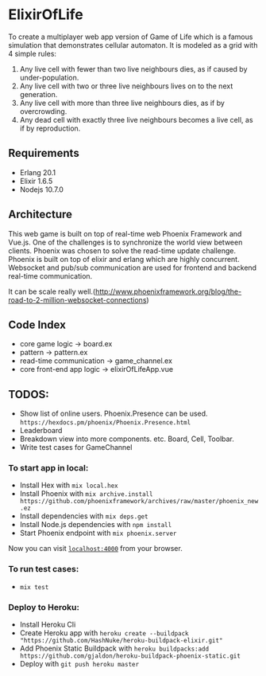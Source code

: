 # ElixirOfLife

To create a multiplayer web app version of Game of Life which is a famous simulation that demonstrates cellular automaton.
It is modeled as a grid with 4 simple rules:
  1. Any live cell with fewer than two live neighbours dies, as if caused by under-population.
  2. Any live cell with two or three live neighbours lives on to the next generation.
  3. Any live cell with more than three live neighbours dies, as if by overcrowding.
  4. Any dead cell with exactly three live neighbours becomes a live cell, as if by reproduction.


## Requirements
  * Erlang 20.1
  * Elixir 1.6.5
  * Nodejs 10.7.0

## Architecture
This web game is built on top of real-time web Phoenix Framework and Vue.js.
One of the challenges is to synchronize the world view between clients. Phoenix was chosen to solve the read-time update challenge. Phoenix is built on top of elixir and erlang which are highly concurrent.
Websocket and pub/sub communication are used for frontend and backend real-time communication.

It can be scale really well.(http://www.phoenixframework.org/blog/the-road-to-2-million-websocket-connections)

## Code Index
  * core game logic -> board.ex
  * pattern -> pattern.ex
  * read-time communication -> game_channel.ex
  * core front-end app logic -> elixirOfLifeApp.vue

## TODOS:
  * Show list of online users. Phoenix.Presence can be used. `https://hexdocs.pm/phoenix/Phoenix.Presence.html`
  * Leaderboard
  * Breakdown view into more components. etc. Board, Cell, Toolbar.
  * Write test cases for GameChannel



### To start app in local:
  * Install Hex with `mix local.hex`
  * Install Phoenix with `mix archive.install https://github.com/phoenixframework/archives/raw/master/phoenix_new.ez`
  * Install dependencies with `mix deps.get`
  * Install Node.js dependencies with `npm install`
  * Start Phoenix endpoint with `mix phoenix.server`

Now you can visit [`localhost:4000`](http://localhost:4000) from your browser.


### To run test cases:
  * `mix test`

### Deploy to Heroku:
  * Install Heroku Cli
  * Create Heroku app with `heroku create --buildpack "https://github.com/HashNuke/heroku-buildpack-elixir.git"`
  * Add Phoenix Static Buildpack with `heroku buildpacks:add https://github.com/gjaldon/heroku-buildpack-phoenix-static.git`
  * Deploy with `git push heroku master`

